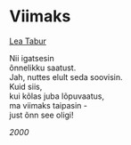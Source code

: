 # Viimaks

[Lea Tabur](./)

Nii igatsesin  
õnnelikku saatust.  
Jah, nuttes elult seda soovisin.  
Kuid siis,  
kui kõlas juba lõpuvaatus,  
ma viimaks taipasin -  
just õnn see oligi!

_2000_

